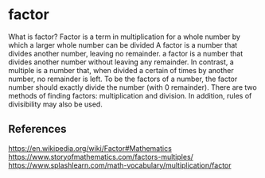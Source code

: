 # factor


What is factor?
Factor is a term in multiplication for a whole number by which a larger whole number can be divided
A factor is a number that divides another number, leaving no remainder. 
a factor is a number that divides another number without leaving any remainder. 
In contrast, a multiple is a number that, when divided a certain of times by another number, no remainder is left.
To be the factors of a number, the factor number should exactly divide the number (with 0 remainder).
There are two methods of finding factors: multiplication and division. In addition, rules of divisibility may also be used.

## References

https://en.wikipedia.org/wiki/Factor#Mathematics
https://www.storyofmathematics.com/factors-multiples/
https://www.splashlearn.com/math-vocabulary/multiplication/factor
